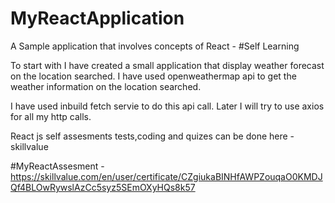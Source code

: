 # MyReactApplication
A Sample application that involves concepts of React - #Self Learning

To start with I have created a small application that display weather forecast on the location searched.
I have used openweathermap api to get the weather information on the location searched.

I have used inbuild fetch servie to do this api call.
Later I will try to use axios for all my http calls.


React js self assesments tests,coding and quizes can be done here - skillvalue

#MyReactAssesment - https://skillvalue.com/en/user/certificate/CZgiukaBINHfAWPZouqaO0KMDJQf4BLOwRywslAzCc5syz5SEmOXyHQs8k57




